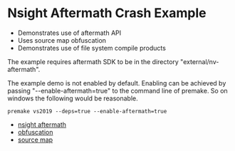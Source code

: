 Nsight Aftermath Crash Example
==============================

* Demonstrates use of aftermath API
* Uses source map obfuscation
* Demonstrates use of file system compile products

The example requires aftermath SDK to be in the directory "external/nv-aftermath".

The example demo is not enabled by default. Enabling can be achieved by passing "--enable-aftermath=true" to the command line of premake. So on windows the following would be reasonable. 

```
premake vs2019 --deps=true --enable-aftermath=true
```

* [nsight aftermath](https://developer.nvidia.com/nsight-aftermath)
* [obfuscation](https://github.com/shader-slang/slang/blob/master/docs/user-guide/a1-03-obfuscation.md)
* [source map](https://github.com/source-map/source-map-spec)
